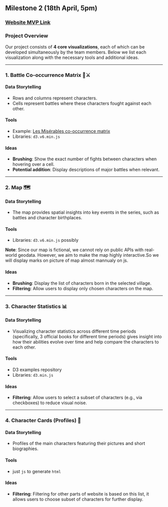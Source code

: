 ## Milestone 2 (18th April, 5pm)
### [Website MVP Link](https://com-480-data-visualization.github.io/com-480-naruto/)

### Project Overview

Our project consists of **4 core visualizations**, each of which can be developed simultaneously by the team members. Below we list each visualization along with the necessary tools and additional ideas.

---

### 1. Battle Co-occurrence Matrix 🥷⚔

#### Data Storytelling
- Rows and columns represent characters.
- Cells represent battles where these characters fought against each other.

#### Tools
- Example: [Les Misérables co-occurrence matrix](https://bost.ocks.org/mike/miserables/)
- Libraries: `d3.v6.min.js`

#### Ideas
- **Brushing**: Show the exact number of fights between characters when hovering over a cell.
- **Potential addition**: Display descriptions of major battles when relevant.

---

### 2. Map 🗺

#### Data Storytelling
- The map provides spatial insights into key events in the series, such as battles and character birthplaces.

#### Tools
- Libraries: `d3.v6.min.js` possibly

**Note**: Since our map is fictional, we cannot rely on public APIs with real-world geodata. However, we aim to make the map highly interactive.So we will display marks on picture of map almost mannualy on js.

#### Ideas
- **Brushing**: Display the list of characters born in the selected village.
- **Filtering**: Allow users to display only chosen characters on the map.

---

### 3. Character Statistics 📊

#### Data Storytelling
- Visualizing character statistics across different time periods (specifically, 3 official books for different time periods) gives insight into how their abilities evolve over time and help compare the characters to each other.

#### Tools
- D3 examples repository
- Libraries: `d3.min.js`

#### Ideas
- **Filtering**: Allow users to select a subset of characters (e.g., via checkboxes) to reduce visual noise.

---

### 4. Character Cards (Profiles) 🪪

#### Data Storytelling
- Profiles of the main characters featuring their pictures and short biographies.

#### Tools
- just `js` to generate `html`

#### Ideas
- **Filtering**: Filtering for other parts of website is based on this list, it allows users to choose subset of characters for further display.